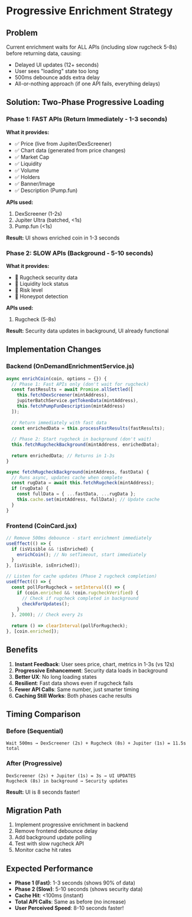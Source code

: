 # Progressive Enrichment Strategy

## Problem
Current enrichment waits for ALL APIs (including slow rugcheck 5-8s) before returning data, causing:
- Delayed UI updates (12+ seconds)
- User sees "loading" state too long
- 500ms debounce adds extra delay
- All-or-nothing approach (if one API fails, everything delays)

## Solution: Two-Phase Progressive Loading

### Phase 1: FAST APIs (Return Immediately - 1-3 seconds)
**What it provides:**
- ✅ Price (live from Jupiter/DexScreener)
- ✅ Chart data (generated from price changes)
- ✅ Market Cap
- ✅ Liquidity
- ✅ Volume
- ✅ Holders
- ✅ Banner/Image
- ✅ Description (Pump.fun)

**APIs used:**
1. DexScreener (1-2s)
2. Jupiter Ultra (batched, <1s)
3. Pump.fun (<1s)

**Result:** UI shows enriched coin in 1-3 seconds

### Phase 2: SLOW APIs (Background - 5-10 seconds)
**What it provides:**
- 🔐 Rugcheck security data
- 🔐 Liquidity lock status
- 🔐 Risk level
- 🔐 Honeypot detection

**APIs used:**
1. Rugcheck (5-8s)

**Result:** Security data updates in background, UI already functional

## Implementation Changes

### Backend (OnDemandEnrichmentService.js)

```javascript
async enrichCoin(coin, options = {}) {
  // Phase 1: Fast APIs only (don't wait for rugcheck)
  const fastResults = await Promise.allSettled([
    this.fetchDexScreener(mintAddress),
    jupiterBatchService.getTokenData(mintAddress),
    this.fetchPumpFunDescription(mintAddress)
  ]);
  
  // Return immediately with fast data
  const enrichedData = this.processFastResults(fastResults);
  
  // Phase 2: Start rugcheck in background (don't wait)
  this.fetchRugcheckBackground(mintAddress, enrichedData);
  
  return enrichedData; // Returns in 1-3s
}

async fetchRugcheckBackground(mintAddress, fastData) {
  // Runs async, updates cache when complete
  const rugData = await this.fetchRugcheck(mintAddress);
  if (rugData) {
    const fullData = { ...fastData, ...rugData };
    this.cache.set(mintAddress, fullData); // Update cache
  }
}
```

### Frontend (CoinCard.jsx)

```javascript
// Remove 500ms debounce - start enrichment immediately
useEffect(() => {
  if (isVisible && !isEnriched) {
    enrichCoin(); // No setTimeout, start immediately
  }
}, [isVisible, isEnriched]);

// Listen for cache updates (Phase 2 rugcheck completion)
useEffect(() => {
  const pollForRugcheck = setInterval(() => {
    if (coin.enriched && !coin.rugcheckVerified) {
      // Check if rugcheck completed in background
      checkForUpdates();
    }
  }, 2000); // Check every 2s
  
  return () => clearInterval(pollForRugcheck);
}, [coin.enriched]);
```

## Benefits

1. **Instant Feedback**: User sees price, chart, metrics in 1-3s (vs 12s)
2. **Progressive Enhancement**: Security data loads in background
3. **Better UX**: No long loading states
4. **Resilient**: Fast data shows even if rugcheck fails
5. **Fewer API Calls**: Same number, just smarter timing
6. **Caching Still Works**: Both phases cache results

## Timing Comparison

### Before (Sequential)
```
Wait 500ms → DexScreener (2s) + Rugcheck (8s) + Jupiter (1s) = 11.5s total
```

### After (Progressive)
```
DexScreener (2s) + Jupiter (1s) = 3s → UI UPDATES
Rugcheck (8s) in background → Security updates
```

**Result:** UI is 8 seconds faster!

## Migration Path

1. Implement progressive enrichment in backend
2. Remove frontend debounce delay
3. Add background update polling
4. Test with slow rugcheck API
5. Monitor cache hit rates

## Expected Performance

- **Phase 1 (Fast)**: 1-3 seconds (shows 90% of data)
- **Phase 2 (Slow)**: 5-10 seconds (shows security data)
- **Cache Hit**: <100ms (instant)
- **Total API Calls**: Same as before (no increase)
- **User Perceived Speed**: 8-10 seconds faster!
